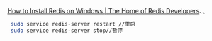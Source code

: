 [How to Install Redis on Windows | The Home of Redis Developers](https://developer.redis.com/create/windows/)、、

```bash
 sudo service redis-server restart //重启
 sudo service redis-server stop//暂停
```

